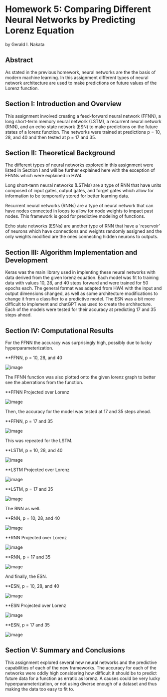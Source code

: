 # Homework 5: Comparing Different Neural Networks by Predicting Lorenz Equation

by Gerald I. Nakata

## Abstract

As stated in the previous homework, neural networks are the the basis of modern machine learning. In this assignment different types of neural network architecture are used to make predictions on future values of the Lorenz function.

## Section I: Introduction and Overview

This assignment involved creating a feed-forward neural network (FFNN), a long short-term memory neural network (LSTM), a recurrent neural network (RNN), and an echo state network (ESN) to make predictions on the future states of a lorenz function. The networks were trained at predictions p = 10, 28, and 40 and then tested at p = 17 and 35.

## Section II: Theoretical Background

The different types of neural networks explored in this assignment were listed in Section I and will be further explained here with the exception of FFNNs which were explained in HW4.

Long short-term neural networks (LSTMs) are a type of RNN that have units composed of input gates, output gates, and forget gates which allow for information to be temporarily stored for better learning data.

Recurrent neural networks (RNNs) are a type of neural network that can have nodes connected in loops to allow for node weights to impact past nodes. This framework is good for predictive modeling of functions.

Echo state networks (ESNs) are another type of RNN that have a 'reservoir' of neurons which have connections and weights randomly assigned and the only weights modified are the ones connecting hidden neurons to outputs.

## Section III: Algorithm Implementation and Development

Keras was the main library used in implenting these neural networks with data derived from the given lorenz equation. Each model was fit to training data with values 10, 28, and 40 steps forward and were trained for 50 epochs each. The general format was adapted from HW4 with the input and output dimensions changed, as well as some architecture modifications to change it from a classifier to a predictive model. The ESN was a bit more difficult to implement and chatGPT was used to create the architecture. Each of the models were tested for their accuracy at predicting 17 and 35 steps ahead.

## Section IV: Computational Results

For the FFNN the accuracy was surprisingly high, possibly due to lucky hyperparameterization.

**FFNN, p = 10, 28, and 40

![image](https://github.com/ichi206/EE399/assets/6571263/054cb985-f9bd-4254-a031-df24281bb696)

The FFNN function was also plotted onto the given lorenz graph to better see the aberrations from the function.

**FFNN Projected over Lorenz

![image](https://github.com/ichi206/EE399/assets/6571263/ac6b66fc-a2d7-40d6-b6de-7fd3628e60d4)

Then, the accuracy for the model was tested at 17 and 35 steps ahead.

**FFNN, p = 17 and 35

![image](https://github.com/ichi206/EE399/assets/6571263/5e62dea7-cc85-40e5-8989-43e7b2280743)


This was repeated for the LSTM.

**LSTM, p = 10, 28, and 40

![image](https://github.com/ichi206/EE399/assets/6571263/743e2b4b-e0f6-4a6c-ac6e-78f558bf870d)

**LSTM Projected over Lorenz

![image](https://github.com/ichi206/EE399/assets/6571263/4dd06b2a-2125-430c-8fac-2aa26d69bf7e)

**LSTM, p = 17 and 35

![image](https://github.com/ichi206/EE399/assets/6571263/10d4f6ce-4cc2-4f85-9de9-afc7512ca389)

The RNN as well.

**RNN, p = 10, 28, and 40

![image](https://github.com/ichi206/EE399/assets/6571263/354a3f1b-ec42-4195-8979-9bc5dece2191)

**RNN Projected over Lorenz

![image](https://github.com/ichi206/EE399/assets/6571263/e11dcac2-1472-4111-9769-6e26e75177b7)

**RNN, p = 17 and 35

![image](https://github.com/ichi206/EE399/assets/6571263/2b54d00d-6d2f-4e9a-9c13-7d47399f6792)

And finally, the ESN.

**ESN, p = 10, 28, and 40

![image](https://github.com/ichi206/EE399/assets/6571263/a574c63a-2fb0-4dfe-a584-87a284702e75)

**ESN Projected over Lorenz

![image](https://github.com/ichi206/EE399/assets/6571263/c1fe89e6-54a1-46da-a4fd-91970b6618a5)

**ESN, p = 17 and 35

![image](https://github.com/ichi206/EE399/assets/6571263/4a658b9f-1667-44d3-a41a-8cb056cf79cb)

## Section V: Summary and Conclusions

This assignment explored several new neural networks and the predictive capabilities of each of the new frameworks. The accuracy for each of the networks were oddly high considering how difficult it should be to predict future data for a function as erratic as lorenz. A causes could be very lucky hyperparameterization, or not using diverse enough of a dataset and thus making the data too easy to fit to.
